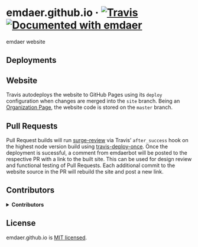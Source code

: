 <!--
  This file was generated by emdaer

  Its template can be found at .emdaer/README.emdaer.md
-->

# emdaer.github.io · [![Travis](https://img.shields.io/travis/emdaer/emdaer.svg?style=flat-square)](https://travis-ci.org/emdaer/emdaer.github.io/) [![Documented with emdaer](https://img.shields.io/badge/📓-documented%20with%20emdaer-F06632.svg?style=flat-square)](https://github.com/emdaer/emdaer)
emdaer website
## Deployments

## Website
Travis autodeploys the website to GitHub Pages using its `deploy` configuration when changes are merged into the `site` branch. Being an [Organization Page](https://help.github.com/articles/user-organization-and-project-pages/), the website code is stored on the `master` branch.

## Pull Requests
Pull Request builds will run [surge-review](https://github.com/cdaringe/surge-review) via Travis&#8217; `after_success`  hook on the highest node version build using [travis-deploy-once](https://github.com/semantic-release/travis-deploy-once). Once the deployment is sucessful, a comment from emdaerbot will be posted to the respective PR with a link to the built site. This can be used for design review and functional testing of Pull Requests. Each additional commit to the website source in the PR will rebuild the site and post a new link.

## Contributors
<details>
<summary><strong>Contributors</strong></summary><br />
<a title="I build multi-channel publishing systems and web applications at @fourkitchens." href="https://github.com/infiniteluke">
  <img align="left" src="https://avatars0.githubusercontent.com/u/1127238?s=24" />
</a>
<strong>Luke Herrington</strong>
<br /><br />
<a href="https://github.com/flipactual">
  <img align="left" src="https://avatars0.githubusercontent.com/u/1306968?s=24" />
</a>
<strong>Flip</strong>
<br /><br />
</details>

## License
emdaer.github.io is [MIT licensed](./LICENSE).

